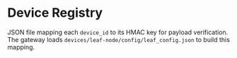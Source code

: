 # Device Registry

JSON file mapping each `device_id` to its HMAC key for payload verification. The gateway loads `devices/leaf-node/config/leaf_config.json` to build this mapping.
